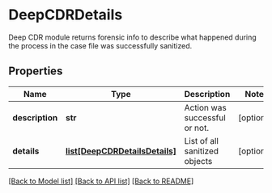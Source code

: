 # DeepCDRDetails

Deep CDR module returns forensic info to describe what happened during the process in the case file was successfully sanitized.
## Properties
Name | Type | Description | Notes
------------ | ------------- | ------------- | -------------
**description** | **str** | Action was successful or not. | [optional] 
**details** | [**list[DeepCDRDetailsDetails]**](DeepCDRDetailsDetails.md) | List of all sanitized objects | [optional] 

[[Back to Model list]](../README.md#documentation-for-models) [[Back to API list]](../README.md#documentation-for-api-endpoints) [[Back to README]](../README.md)


